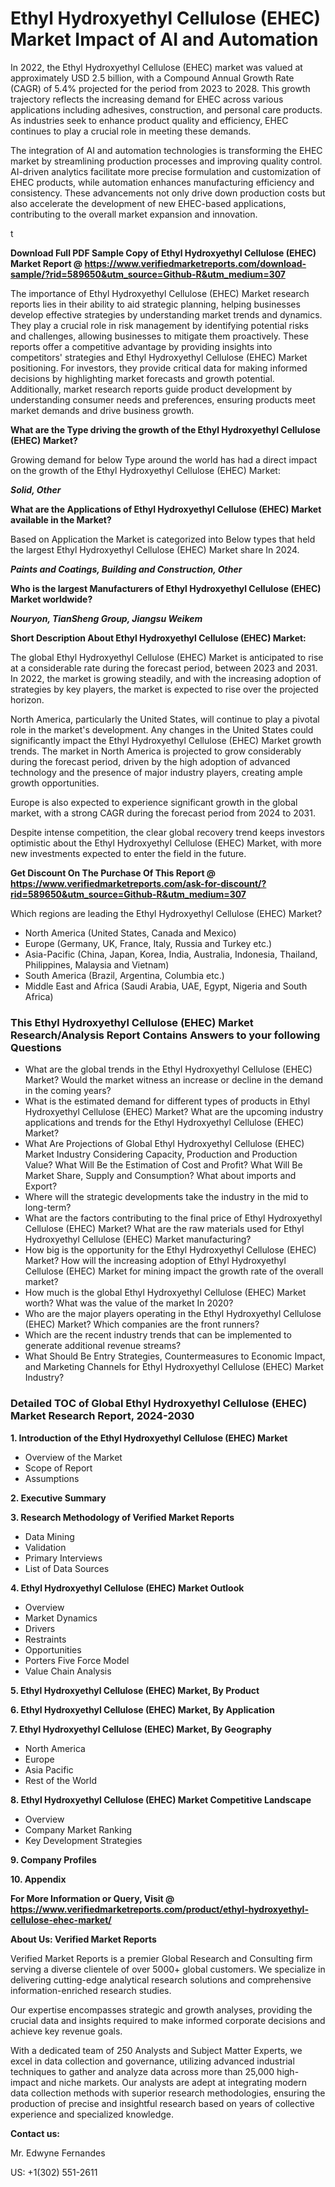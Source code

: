 <meta name="title" content="Global Ethyl Hydroxyethyl Cellulose (EHEC) Market Impact of AI and Automation"><meta name="description" content="In 2022, the Ethyl Hydroxyethyl Cellulose (EHEC) market was valued at approximately USD 2.5 billion, with a Compound Annual Growth Rate (CAGR) of 5.4% projected for th"><meta name="title" content="Ethyl Hydroxyethyl Cellulose (EHEC) Market Size, Share, Scope, Trends, Growth, Opportunities, Analysis, Forecast"><h1>Ethyl Hydroxyethyl Cellulose (EHEC) Market Impact of AI and Automation</h1><p>In 2022, the Ethyl Hydroxyethyl Cellulose (EHEC) market was valued at approximately USD 2.5 billion, with a Compound Annual Growth Rate (CAGR) of 5.4% projected for the period from 2023 to 2028. This growth trajectory reflects the increasing demand for EHEC across various applications including adhesives, construction, and personal care products. As industries seek to enhance product quality and efficiency, EHEC continues to play a crucial role in meeting these demands.</p><p>The integration of AI and automation technologies is transforming the EHEC market by streamlining production processes and improving quality control. AI-driven analytics facilitate more precise formulation and customization of EHEC products, while automation enhances manufacturing efficiency and consistency. These advancements not only drive down production costs but also accelerate the development of new EHEC-based applications, contributing to the overall market expansion and innovation.</p>t</p><p id="" class=""><strong>Download Full PDF Sample Copy of Ethyl Hydroxyethyl Cellulose (EHEC) Market Report @ <a href="https://www.verifiedmarketreports.com/download-sample/?rid=589650&utm_source=Github-R&utm_medium=307" target="_blank">https://www.verifiedmarketreports.com/download-sample/?rid=589650&utm_source=Github-R&utm_medium=307</a></strong></p><p>The importance of&nbsp;Ethyl Hydroxyethyl Cellulose (EHEC) Market research reports lies in their ability to aid strategic planning, helping businesses develop effective strategies by understanding market trends and dynamics. They play a crucial role in risk management by identifying potential risks and challenges, allowing businesses to mitigate them proactively. These reports offer a competitive advantage by providing insights into competitors' strategies and Ethyl Hydroxyethyl Cellulose (EHEC) Market positioning. For investors, they provide critical data for making informed decisions by highlighting market forecasts and growth potential. Additionally, market research reports guide product development by understanding consumer needs and preferences, ensuring products meet market demands and drive business growth.</p><p><strong>What are the&nbsp;Type driving the growth of the Ethyl Hydroxyethyl Cellulose (EHEC) Market?</strong></p><p id="" class="">Growing demand for below Type around the world has had a direct impact on the growth of the Ethyl Hydroxyethyl Cellulose (EHEC) Market:</p><em><strong>Solid, Other</strong></em></p><strong>What are the&nbsp;Applications&nbsp;of Ethyl Hydroxyethyl Cellulose (EHEC) Market available in the Market?</strong></p><p id="" class="">Based on Application the Market is categorized into Below types that held the largest Ethyl Hydroxyethyl Cellulose (EHEC) Market share In 2024.</p><em><strong>Paints and Coatings, Building and Construction, Other</strong></em></p><strong>Who is the largest Manufacturers of Ethyl Hydroxyethyl Cellulose (EHEC) Market worldwide?</strong></p><p><em><strong>Nouryon, TianSheng Group, Jiangsu Weikem</strong></em></p><p id="" class=""><strong>Short Description About Ethyl Hydroxyethyl Cellulose (EHEC) Market:</strong></p><p>The global Ethyl Hydroxyethyl Cellulose (EHEC) Market is anticipated to rise at a considerable rate during the forecast period, between 2023 and 2031. In 2022, the market is growing steadily, and with the increasing adoption of strategies by key players, the market is expected to rise over the projected horizon.</p><p>North America, particularly the United States, will continue to play a pivotal role in the market's development. Any changes in the United States could significantly impact the Ethyl Hydroxyethyl Cellulose (EHEC) Market growth trends. The market in North America is projected to grow considerably during the forecast period, driven by the high adoption of advanced technology and the presence of major industry players, creating ample growth opportunities.</p><p>Europe is also expected to experience significant growth in the global market, with a strong CAGR during the forecast period from 2024 to 2031.</p><p>Despite intense competition, the clear global recovery trend keeps investors optimistic about the Ethyl Hydroxyethyl Cellulose (EHEC) Market, with more new investments expected to enter the field in the future.</p><p id="" class=""><strong>Get Discount On The Purchase Of This Report @ <a href="https://www.verifiedmarketreports.com/ask-for-discount/?rid=589650&utm_source=Github-R&utm_medium=307" target="_blank">https://www.verifiedmarketreports.com/ask-for-discount/?rid=589650&utm_source=Github-R&utm_medium=307</a></strong></p>Which regions are leading the Ethyl Hydroxyethyl Cellulose (EHEC) Market?</p><ul><li>North America (United States, Canada and Mexico)</li><li>Europe (Germany, UK, France, Italy, Russia and Turkey etc.)</li><li>Asia-Pacific (China, Japan, Korea, India, Australia, Indonesia, Thailand, Philippines, Malaysia and Vietnam)</li><li>South America (Brazil, Argentina, Columbia etc.)</li><li>Middle East and Africa (Saudi Arabia, UAE, Egypt, Nigeria and South Africa)</li></ul><h3 id="" class="">This Ethyl Hydroxyethyl Cellulose (EHEC) Market Research/Analysis Report Contains Answers to your following Questions</h3><ul><li>What are the global trends in the Ethyl Hydroxyethyl Cellulose (EHEC) Market? Would the market witness an increase or decline in the demand in the coming years?</li><li>What is the estimated demand for different types of products in Ethyl Hydroxyethyl Cellulose (EHEC) Market? What are the upcoming industry applications and trends for the Ethyl Hydroxyethyl Cellulose (EHEC) Market?</li><li>What Are Projections of Global Ethyl Hydroxyethyl Cellulose (EHEC) Market Industry Considering Capacity, Production and Production Value? What Will Be the Estimation of Cost and Profit? What Will Be Market Share, Supply and Consumption? What about imports and Export?</li><li>Where will the strategic developments take the industry in the mid to long-term?</li><li>What are the factors contributing to the final price of Ethyl Hydroxyethyl Cellulose (EHEC) Market? What are the raw materials used for Ethyl Hydroxyethyl Cellulose (EHEC) Market manufacturing?</li><li>How big is the opportunity for the Ethyl Hydroxyethyl Cellulose (EHEC) Market? How will the increasing adoption of Ethyl Hydroxyethyl Cellulose (EHEC) Market for mining impact the growth rate of the overall market?</li><li>How much is the global Ethyl Hydroxyethyl Cellulose (EHEC) Market worth? What was the value of the market In 2020?</li><li>Who are the major players operating in the Ethyl Hydroxyethyl Cellulose (EHEC) Market? Which companies are the front runners?</li><li>Which are the recent industry trends that can be implemented to generate additional revenue streams?</li><li>What Should Be Entry Strategies, Countermeasures to Economic Impact, and Marketing Channels for Ethyl Hydroxyethyl Cellulose (EHEC) Market Industry?</li></ul><h3 id="" class="">Detailed TOC of Global Ethyl Hydroxyethyl Cellulose (EHEC) Market Research Report, 2024-2030</h3><p id="" class=""><strong>1. Introduction of the Ethyl Hydroxyethyl Cellulose (EHEC) Market</strong></p><ul><li>Overview of the Market</li><li>Scope of Report</li><li>Assumptions</li></ul><p id="" class=""><strong>2. Executive Summary</strong></p><p id="" class=""><strong>3. Research Methodology of Verified Market Reports</strong></p><ul><li>Data Mining</li><li>Validation</li><li>Primary Interviews</li><li>List of Data Sources</li></ul><p id="" class=""><strong>4. Ethyl Hydroxyethyl Cellulose (EHEC) Market Outlook</strong></p><ul><li>Overview</li><li>Market Dynamics</li><li>Drivers</li><li>Restraints</li><li>Opportunities</li><li>Porters Five Force Model</li><li>Value Chain Analysis</li></ul><p id="" class=""><strong>5. Ethyl Hydroxyethyl Cellulose (EHEC) Market, By Product</strong></p><p id="" class=""><strong>6. Ethyl Hydroxyethyl Cellulose (EHEC) Market, By Application</strong></p><p id="" class=""><strong>7. Ethyl Hydroxyethyl Cellulose (EHEC) Market, By Geography</strong></p><ul><li>North America</li><li>Europe</li><li>Asia Pacific</li><li>Rest of the World</li></ul><p id="" class=""><strong>8. Ethyl Hydroxyethyl Cellulose (EHEC) Market Competitive Landscape</strong></p><ul><li>Overview</li><li>Company Market Ranking</li><li>Key Development Strategies</li></ul><p id="" class=""><strong>9. Company Profiles</strong></p><p id="" class=""><strong>10. Appendix</strong></p><p id="" class=""><strong>For More Information or Query, Visit @ <a href="https://www.verifiedmarketreports.com/product/ethyl-hydroxyethyl-cellulose-ehec-market/" target="_blank">https://www.verifiedmarketreports.com/product/ethyl-hydroxyethyl-cellulose-ehec-market/</a></strong></p><p id="" class=""><strong>About Us: Verified Market Reports</strong></p><p id="" class="">Verified Market Reports is a premier Global Research and Consulting firm serving a diverse clientele of over 5000+ global customers. We specialize in delivering cutting-edge analytical research solutions and comprehensive information-enriched research studies.</p><p id="" class="">Our expertise encompasses strategic and growth analyses, providing the crucial data and insights required to make informed corporate decisions and achieve key revenue goals.</p><p id="" class="">With a dedicated team of 250 Analysts and Subject Matter Experts, we excel in data collection and governance, utilizing advanced industrial techniques to gather and analyze data across more than 25,000 high-impact and niche markets. Our analysts are adept at integrating modern data collection methods with superior research methodologies, ensuring the production of precise and insightful research based on years of collective experience and specialized knowledge.</p><p id="" class=""><strong>Contact us:</strong></p><p id="" class="">Mr. Edwyne Fernandes</p><p id="" class="">US: +1(302) 551-2611</p>